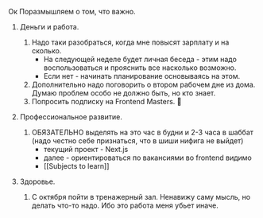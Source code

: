 Ок
Поразмышляем о том, что важно.

1. Деньги и работа.
	1. Надо таки разобраться, когда мне повысят зарплату и на сколько.
		- На следующей неделе будет личная беседа - этим надо воспользоваться и прояснить все насколько возможно.
		- Если нет - начинать планирование основываясь на этом.
	2. Дополнительно надо поговорить о втором рабочем дне из дома. Думаю проблем особо не должно быть, но кто знает. 
	3. Попросить подписку на Frontend Masters. 🤷

2. Профессиональное развитие. 
	1. ОБЯЗАТЕЛЬНО выделять на это час в будни и 2-3 часа в шаббат (надо честно себе признаться, что в шиши нифига не выйдет)
		- текущий проект - Next.js
		- далее - ориентироваться по вакансиями во frontend видимо
		- [[Subjects to learn]]

3. Здоровье.
	1. С октября пойти в тренажерный зал. Ненавижу саму мысль, но делать что-то надо. Ибо это работа меня убьет иначе.